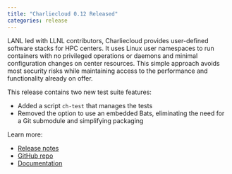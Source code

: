 ```yaml
---
title: "Charliecloud 0.12 Released"
categories: release
---
```


LANL led with LLNL contributors, Charliecloud provides user-defined software stacks for HPC centers. It uses Linux user namespaces to run containers with no privileged operations or daemons and minimal configuration changes on center resources. This simple approach avoids most security risks while maintaining access to the performance and functionality already on offer.

This release contains two new test suite features:
- Added a script `ch-test` that manages the tests
- Removed the option to use an embedded Bats, eliminating the need for a Git submodule and simplifying packaging

Learn more:
- [Release notes](https://github.com/hpc/charliecloud/releases/tag/v0.12)
- [GitHub repo](https://github.com/hpc/charliecloud)
- [Documentation](https://hpc.github.io/charliecloud)
